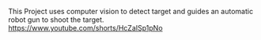 This Project uses computer vision to detect target and guides an automatic robot gun to shoot the target.
https://www.youtube.com/shorts/HcZaISp1pNo

